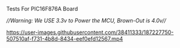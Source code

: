 Tests For PIC16F876A Board

*//Warning: We USE 3.3v to Power the MCU, Brown-Out is 4.0v//*



https://user-images.githubusercontent.com/38411333/187227750-507510af-f731-4b8d-8434-eef0efd12567.mp4

